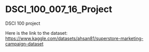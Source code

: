 # DSCI_100_007_16_Project
DSCI 100 project

Here is the link to the dataset:
https://www.kaggle.com/datasets/ahsan81/superstore-marketing-campaign-dataset

